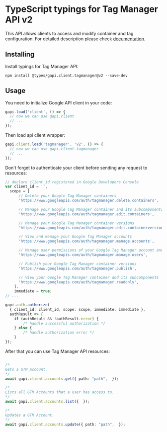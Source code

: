 # TypeScript typings for Tag Manager API v2

This API allows clients to access and modify container and tag
     configuration.
For detailed description please check [documentation](https://developers.google.com/tag-manager).

## Installing

Install typings for Tag Manager API:

```
npm install @types/gapi.client.tagmanager@v2 --save-dev
```

## Usage

You need to initialize Google API client in your code:

```typescript
gapi.load('client', () => {
  // now we can use gapi.client
  // ...
});
```

Then load api client wrapper:

```typescript
gapi.client.load('tagmanager', 'v2', () => {
  // now we can use gapi.client.tagmanager
  // ...
});
```

Don't forget to authenticate your client before sending any request to resources:

```typescript
// declare client_id registered in Google Developers Console
var client_id = '',
  scope = [ 
      // Delete your Google Tag Manager containers
      'https://www.googleapis.com/auth/tagmanager.delete.containers',

      // Manage your Google Tag Manager container and its subcomponents, excluding versioning and publishing
      'https://www.googleapis.com/auth/tagmanager.edit.containers',

      // Manage your Google Tag Manager container versions
      'https://www.googleapis.com/auth/tagmanager.edit.containerversions',

      // View and manage your Google Tag Manager accounts
      'https://www.googleapis.com/auth/tagmanager.manage.accounts',

      // Manage user permissions of your Google Tag Manager account and container
      'https://www.googleapis.com/auth/tagmanager.manage.users',

      // Publish your Google Tag Manager container versions
      'https://www.googleapis.com/auth/tagmanager.publish',

      // View your Google Tag Manager container and its subcomponents
      'https://www.googleapis.com/auth/tagmanager.readonly',
    ],
    immediate = true;
// ...

gapi.auth.authorize(
  { client_id: client_id, scope: scope, immediate: immediate },
  authResult => {
    if (authResult && !authResult.error) {
        /* handle successful authorization */
    } else {
        /* handle authorization error */
    }
});
```

After that you can use Tag Manager API resources:

```typescript

/*
Gets a GTM Account.
*/
await gapi.client.accounts.get({ path: "path",  });

/*
Lists all GTM Accounts that a user has access to.
*/
await gapi.client.accounts.list({  });

/*
Updates a GTM Account.
*/
await gapi.client.accounts.update({ path: "path",  });
```
